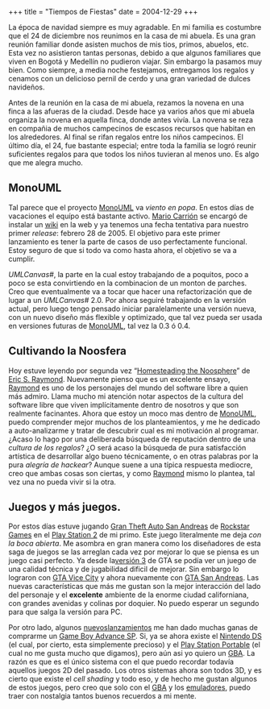 +++
title = "Tiempos de Fiestas"
date = 2004-12-29
+++

La época de navidad siempre es muy agradable. En mi familia es costumbre que el 24 de diciembre nos reunimos en la casa de mi abuela. Es una gran reunión familiar donde asisten muchos de mis tios, primos, abuelos, etc. Esta vez no asistieron tantas personas, debido a que algunos familiares que viven en Bogotá y Medellín no pudieron viajar. Sin embargo la pasamos muy bien. Como siempre, a media noche festejamos, entregamos los regalos y cenamos con un delicioso pernil de cerdo y una gran variedad de dulces navideños.

Antes de la reunión en la casa de mi abuela, rezamos la novena en una finca a las afueras de la ciudad. Desde hace ya varios años que mi abuela organiza la novena en aquella finca, donde antes vivía. La novena se reza en compañia de muchos campecinos de escasos recursos que habitan en los alrededores. Al final se rifan regalos entre los niños campecinos. El último día, el 24, fue bastante especial; entre toda la familia se logró reunir suficientes regalos para que todos los niños tuvieran al menos uno. Es algo que me alegra mucho.

## MonoUML

Tal parece que el proyecto [MonoUML](http://monouml.sourceforge.net/) va _viento en popa_. En estos días de vacaciones el equípo está bastante activo. [Mario Carrión](http://marioc.blogspot.com/) se encargó de instalar un [wiki](http://monouml.sourceforge.net/wiki) en la web y ya tenemos una fecha tentativa para nuestro primer _release_: febrero 28 de 2005. El objetivo para este primer lanzamiento es tener la parte de casos de uso perfectamente funcional. Estoy seguro de que si todo va como hasta ahora, el objetivo se va a cumplir.

_UMLCanvas#_, la parte en la cual estoy trabajando de a poquitos, poco a poco se esta convirtiendo en la combinacion de un monton de parches. Creo que eventualmente va a tocar que hacer una refactorización que de lugar a un _UMLCanvas#_ 2.0. Por ahora seguiré trabajando en la versión actual, pero luego tengo pensado iniciar paralelamente una versión nueva, con un nuevo diseño más flexible y optimizado, que tal vez pueda ser usada en versiones futuras de [MonoUML](http://monouml.sourceforge.net/), tal vez la 0.3 ó 0.4.

## Cultivando la Noosfera

Hoy estuve leyendo por segunda vez “[Homesteading the Noosphere](http://www.catb.org/%7Eesr/writings/cathedral-bazaar/homesteading/)” de [Eric S. Raymond](http://www.catb.org/%7Eesr/). Nuevamente pienso que es un excelente ensayo, [Raymond](http://www.catb.org/%7Eesr/) es uno de los personajes del mundo del software libre a quien más admiro. Llama mucho mi atención notar aspectos de la cultura del software libre que viven implícitamente dentro de nosotros y que son realmente facinantes. Ahora que estoy un moco mas dentro de [MonoUML](http://monouml.sourceforge.net/), puedo comprender mejor muchos de los planteamientos, y me he dedicado a auto-analizarme y tratar de descubrir cual es mi motivación al programar. ¿Acaso lo hago por una deliberada búsqueda de reputación dentro de una _cultura de los regalos_? ¿O será acaso la búsqueda de pura satisfacción artística de desarrollar algo bueno técnicamente, o en otras palabras por la pura _alegría de hackear_? Aunque suene a una típica respuesta mediocre, creo que ambas cosas son ciertas, y como [Raymond](http://www.catb.org/%7Eesr/) mismo lo plantea, tal vez una no pueda vivir si la otra.

## Juegos y más juegos.

Por estos días estuve jugando [Gran Theft Auto San Andreas](http://www.rockstargames.com/sanandreas/) de [Rockstar Games](http://www.rockstargames.com/) en el [Play Station 2](http://www.playstation2.com/) de mi primo. Este juego literalmente me deja _con la boca abierta_. Me asombra en gran manera como los diseñadores de esta saga de juegos se las arreglan cada vez por mejorar lo que se piensa es un juego casi perfecto. Ya desde la[versión 3](http://www.rockstargames.com/grandtheftauto3/) de GTA se podía ver un juego de una calidad técnica y de jugabilidad dificil de mejorar. Sin embargo lo lograron con [GTA Vice City](http://www.rockstargames.com/vicecity/) y ahora nuevamente con [GTA San Andreas](http://www.rockstargames.com/sanandreas/). Las nuevas características que más me gustan son la mejor interacción del lado del personaje y el **excelente** ambiente de la enorme ciudad californiana, con grandes avenidas y colinas por doquier. No puedo esperar un segundo para que salga la versión para PC.

Por otro lado, algunos [nuevos](http://www.square-enix.co.jp/games/gba/ff1-2/index_f.html)[lanzamientos](http://www.nintendo.com/gamemini?gameid=m-Game-0000-1854) me han dado muchas ganas de comprarme un [Game Boy Advance SP](http://www.gameboyadvance.com/). Si, ya se ahora existe el [Nintendo DS](http://www.nintendo.com/systemsds) (el cual, por cierto, esta simplemente precioso) y el [Play Station Portable](http://www.playstation.jp/psp/) (el cual no me gusta mucho que digamos), pero aún asi yo quiero un [GBA](http://www.gameboyadvance.com/). La razón es que es el único sistema con el que puedo recordar todavía aquellos juegos 2D del pasado. Los otros sistemas ahora son todos 3D, y es cierto que existe el _cell shading_ y todo eso, y de hecho me gustan algunos de estos juegos, pero creo que solo con el [GBA](http://www.gameboyadvance.com/) y los [emuladores](http://www.zophar.net/), puedo traer con nostalgia tantos buenos recuerdos a mi mente.
